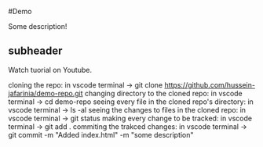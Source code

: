 #Demo

Some description!

## subheader

Watch tuorial on Youtube.

cloning the repo: in vscode terminal -> git clone https://github.com/hussein-jafarinia/demo-repo.git
changing directory to the cloned repo: in vscode terminal -> cd demo-repo
seeing every file in the cloned repo's directory: in vscode terminal -> ls -al
seeing the changes to files in the cloned repo: in vscode terminal -> git status
making every change to be tracked: in vscode terminal -> git add .
commiting the trakced changes: in vscode terminal -> git commit -m "Added index.html" -m "some description"